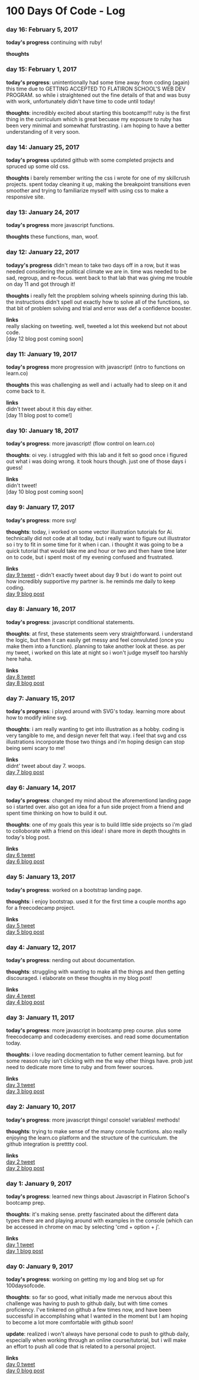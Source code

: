 # 100 Days Of Code - Log

### day 16: February 5, 2017

**today's progress** continuing with ruby!

**thoughts**

### day 15: February 1, 2017

**today's progress**: unintentionally had some time away from coding (again) this time due to GETTING ACCEPTED TO FLATIRON SCHOOL'S WEB DEV PROGRAM. so while i straightened out the fine details of that and was busy with work, unfortunately didn't have time to code until today! 

**thoughts**: incredibly excited about starting this bootcamp!!! ruby is the first thing in the curriculum which is great becuase my exposure to ruby has been very minimal and somewhat furstrasting. i am hoping to have a better understanding of it very soon. 

### day 14: January 25, 2017

**today's progress** updated github with some completed projects and spruced up some old css. 

**thoughts** i barely remember writing the css i wrote for one of my skillcrush projects. spent today cleaning it up, making the breakpoint transitions even smoother and trying to familiarize myself with using css to make a responsive site. 

### day 13: January 24, 2017

**today's progress** more javascript functions. 

**thoughts** these functions, man, woof. 


### day 12: January 22, 2017

**todayy's progress** didn't mean to take two days off in a row, but it was needed considering the political climate we are in. time was needed to be sad, regroup, and re-focus. went back to that lab that was giving me trouble on day 11 and got through it!

**thoughts** i really felt the propblem solving wheels spinning during this lab. the instructions didn't spell out exactly how to solve all of the functions, so that bit of problem solving and trial and error was def a confidence booster.

**links** <br>
really slacking on tweeting. well, tweeted a lot this weekend but not about code.<br>
[day 12 blog post coming soon]


### day 11: January 19, 2017

**today's progress** more progression with javascript! (intro to functions on learn.co)

**thoughts** this was challenging as well and i actually had to sleep on it and come back to it.

**links**<br>
didn't tweet about it this day either.<br>
[day 11 blog post to come!]

### day 10: January 18, 2017

**today's progress**: more javascript! (flow control on learn.co)

**thoughts**: oi vey. i struggled with this lab and it felt so good once i figured out what i was doing wrong. it took hours though. just one of those days i guess!

**links**<br>
didn't tweet!<br>
[day 10 blog post coming soon]

### day 9: January 17, 2017

**today's progress**: more svg!

**thoughts**: today, i worked on some vector illustration tutorials for Ai. technically did not code at all today, but i really want to figure out illustrator so i try to fit in some time for it when i can. i thought it was going to be a quick tutorial that would take me and hour or two and then have time later on to code, but i spent most of my evening confused and frustrated. 

**links**<br>
[day 9 tweet](https://twitter.com/shnsbrn/status/821491022333087745) - didn't exactly tweet about day 9 but i do want to point out how incredibly supportive my partner is. he reminds me daily to keep coding.<br>
[day 9 blog post](https://medium.com/my-100daysofcode/day-9-jan-17-2017-643cafd7aa7a#.yh2ffei3i)


### day 8: January 16, 2017

**today's progress**: javascript conditional statements. 

**thoughts**: at first, these statements seem very straightforward. i understand the logic, but then it can easily get messy and feel convuluted (once you make them into a function). planning to take another look at these. as per my tweet, i worked on this late at night so i won't judge myself too harshly here haha.

**links**<br>
[day 8 tweet](https://twitter.com/shnsbrn/status/821216108728451072)<br>
[day 8 blog post](https://medium.com/my-100daysofcode/day-8-jan-16-2017-31bc61f44615#.a9mt4bpwi)

### day 7: January 15, 2017

**today's progress**: i played around with SVG's today. learning more about how to modify inline svg. 

**thoughts**: i am really wanting to get into illustration as a hobby. coding is very tangible to me, and design never felt that way. i feel that svg and css illustrations incorporate those two things and i'm hoping design can stop being semi scary to me!

**links**<br>
didnt' tweet about day 7. woops. <br>
[day 7 blog post](https://medium.com/my-100daysofcode/day-7-jan-15-2017-10846dc97ec4#.pyl1b6v4e)

### day 6: January 14, 2017

**today's progress**: changed my mind about the aforementiond landing page so i started over. also got an idea for a fun side project from a friend and spent time thinking on how to build it out.

**thoughts**: one of my goals this year is to build little side projects so i'm glad to colloborate with a friend on this idea! i share more in depth thoughts in today's blog post. 

**links**<br>
[day 6 tweet](https://twitter.com/shnsbrn/status/820355257788198912)<br>
[day 6 blog post](https://medium.com/my-100daysofcode/day-6-jan-14-2017-d32abaebe615#.ohj32bpbl)

### day 5: January 13, 2017

**today's progress**: worked on a bootstrap landing page. 

**thoughts**: i enjoy bootstrap. used it for the first time a couple months ago for a freecodecamp project. 

**links**<br>
[day 5 tweet](https://twitter.com/shnsbrn/status/820355257788198912)<br>
[day 5 blog post](https://medium.com/my-100daysofcode/day-5-jan-13-2017-70e2527151a3#.7ncpa5qhl)


### day 4: January 12, 2017

**today's progress**: nerding out about documentation. 

**thoughts**: struggling with wanting to make all the things and then getting discouraged. i elaborate on these thoughts in my blog post!

**links**<br>
[day 4 tweet](https://twitter.com/shnsbrn/status/819930235047211008)<br>
[day 4 blog post](https://medium.com/my-100daysofcode/day-4-jan-12-2017-426b826176f4#.jm75b1wtd)

### day 3: January 11, 2017

**today's progress**: more javascript in bootcamp prep course. plus some freecodecamp and codecademy exercises. and read some documentation today. 

**thoughts**: i love reading docmentation to futher cement learning. but for some reason ruby isn't clicking with me the way other things have. prob just need to dedicate more time to ruby and from fewer sources.

**links**<br>
[day 3 tweet](https://twitter.com/shnsbrn/status/819427685982146560)<br>
[day 3 blog post](https://medium.com/my-100daysofcode/day-3-115563174015#.fbepczfe3)

### day 2: January 10, 2017 

**today's progress**: more javascript things! console! variables! methods!

**thoughts**: trying to make sense of the many console fucntions. also really enjoying the learn.co platform and the structure of the curriculum. the github integration is pretttty cool. 

**links**<br>
[day 2 tweet](https://twitter.com/shnsbrn/status/819052979441565696)<br>
[day 2 blog post](https://medium.com/my-100daysofcode/day-2-3347817dcf4#.nrcy2b2q1)


### day 1: January 9, 2017 

**today's progress**: learned new things about Javascript in Flatiron School's bootcamp prep.

**thoughts**: it's making sense. pretty fascinated about the different data types there are and playing around with examples in the console (which can be accessed in chrome on  mac by selecting 'cmd + option + j'. 

**links**<br>
[day 1 tweet](https://twitter.com/shnsbrn/status/818672594639589376)<br>
[day 1 blog post](https://medium.com/my-100daysofcode/day-1-8dcbb7e2a408#.o033dcp43)

### day 0: January 9, 2017 

**today's progress**: working on getting my log and blog set up for 100daysofcode. 

**thoughts**: so far so good, what initially made me nervous about this challenge was having to push to github daily, but with time comes proficiency. I've tinkered on github a few times now, and have been successful in accomplishing what I wanted in the moment but I am hoping to become a lot more comfortable with github soon!

**update**: realized i won't always have personal code to push to github daily, especially when working through an online course/tutorial, but i will make an effort to push all code that is related to a personal project.

**links**<br>
[day 0 tweet](https://twitter.com/shnsbrn/status/818506834172592129)<br>
[day 0 blog post](https://medium.com/my-100daysofcode)

